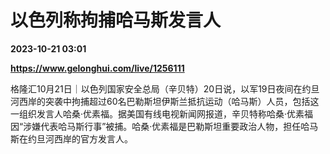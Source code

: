 # 以色列称拘捕哈马斯发言人

**2023-10-21 03:01**

**https://www.gelonghui.com/live/1256111**

格隆汇10月21日｜以色列国家安全总局（辛贝特）20日说，以军19日夜间在约旦河西岸的突袭中拘捕超过60名巴勒斯坦伊斯兰抵抗运动（哈马斯）人员，包括这一组织发言人哈桑·优素福。据美国有线电视新闻网报道，辛贝特称哈桑·优素福因“涉嫌代表哈马斯行事”被捕。哈桑·优素福是巴勒斯坦重要政治人物，担任哈马斯在约旦河西岸的官方发言人。